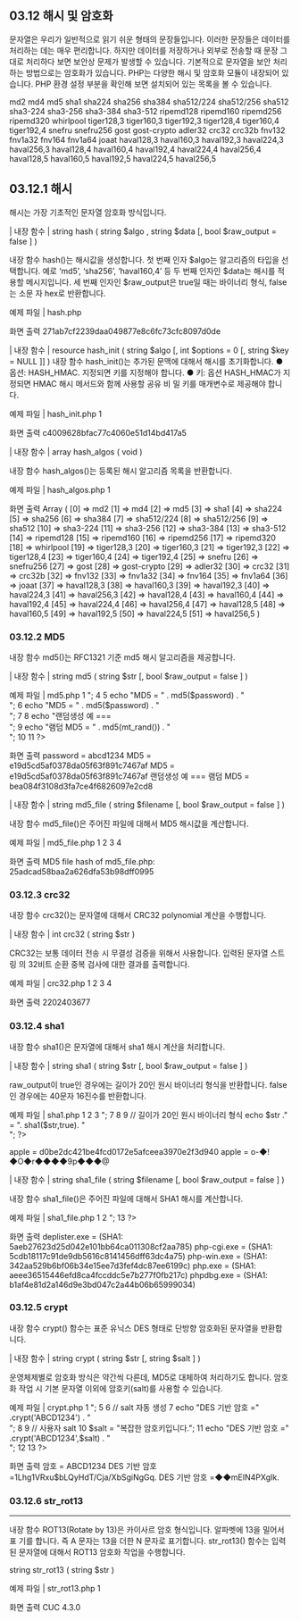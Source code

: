 
## 03.12 해시 및 암호화 
문자열은 우리가 일반적으로 읽기 쉬운 형태의 문장들입니다. 이러한 문장들은 데이터를 처리하는 데는 매우 편리합니다. 하지만 데이터를 저장하거나 외부로 전송할 때 문장 그 대로 처리하다 보면 보안상 문제가 발생할 수 있습니다. 
기본적으로 문자열을 보안 처리하는 방법으로는 암호화가 있습니다. PHP는 다양한 해시 및 암호화 모듈이 내장되어 있습니다. PHP 환경 설정 부분을 확인해 보면 설치되어 있는 목록을 볼 수 있습니다. 

md2 md4 md5 sha1 sha224 sha256 sha384 sha512/224 sha512/256 sha512 sha3-224 sha3-256 sha3-384 sha3-512 ripemd128 ripemd160 ripemd256 ripemd320 whirlpool tiger128,3 tiger160,3 tiger192,3 tiger128,4 tiger160,4 tiger192,4 snefru snefru256 gost gost-crypto adler32 crc32 crc32b fnv132 fnv1a32 fnv164 fnv1a64 joaat haval128,3 haval160,3 haval192,3 haval224,3 haval256,3 haval128,4 haval160,4 haval192,4 haval224,4 haval256,4 haval128,5 haval160,5 haval192,5 haval224,5 haval256,5 

## 03.12.1 해시 
해시는 가장 기초적인 문자열 암호화 방식입니다. 

| 내장 함수 | 
string hash ( string $algo , string $data [, bool $raw_output = false ] ) 

내장 함수 hash()는 해시값을 생성합니다. 첫 번째 인자 $algo는 알고리즘의 타입을 선 택합니다. 예로 ‘md5’, ‘sha256’, ‘haval160,4’ 등 두 번째 인자인 $data는 해시를 적용할 메시지입니다. 세 번째 인자인 $raw_output은 true일 때는 바이너리 형식, false는 소문 자 hex로 반환합니다. 

예제 파일 | hash.php 
<?php 
2 echo hash('ripemd160', 'hello world php!'); 3 4 ?> 

화면 출력 
271ab7cf2239daa049877e8c6fc73cfc8097d0de 

| 내장 함수 | 
resource hash_init ( string $algo [, int $options = 0 [, string $key = NULL ]] ) 
내장 함수 hash_init()는 추가된 문맥에 대해서 해시를 초기화합니다. 
● 옵션: HASH_HMAC. 지정되면 키를 지정해야 합니다. 
● 키: 옵션 HASH_HMAC가 지정되면 HMAC 해시 메서드와 함께 사용할 공유 비 밀 키를 매개변수로 제공해야 합니다. 

예제 파일 | hash_init.php 
1  <?php  
2  $ctx = hash_init('md5');  
3  hash_update($ctx, 'hello world ');  
4  hash_update($ctx, 'jinyPHP.');  
5  echo hash_final($ctx);  
6  
7  ?>  

화면 출력 
c4009628bfac77c4060e51d14bd417a5 

| 내장 함수 | 
array hash_algos ( void ) 

내장 함수 hash_algos()는 등록된 해시 알고리즘 목록을 반환합니다. 

예제 파일 | hash_algos.php 
1  <?php  
2  print_r(hash_algos());  
3  
4  ?>  

화면 출력 
Array ( [0] => md2 [1] => md4 [2] => md5 [3] => sha1 [4] => sha224 [5] => sha256 [6] => sha384 [7] => sha512/224 [8] => sha512/256 [9] => sha512 [10] => sha3-224 [11] => sha3-256 [12] => sha3-384 [13] => sha3-512 [14] => ripemd128 
[15] => ripemd160 [16] => ripemd256 [17] => ripemd320 [18] => whirlpool [19] => tiger128,3 [20] => tiger160,3 [21] => tiger192,3 [22] => tiger128,4 [23] => tiger160,4 [24] => tiger192,4 [25] => snefru [26] => snefru256 [27] => gost [28] => gost-crypto [29] => adler32 [30] => crc32 [31] => crc32b [32] => fnv132 [33] => fnv1a32 [34] => fnv164 [35] => fnv1a64 [36] => joaat [37] => haval128,3 [38] => haval160,3 [39] => haval192,3 [40] => haval224,3 [41] => haval256,3 [42] => haval128,4 [43] => haval160,4 [44] => haval192,4 [45] => haval224,4 [46] => haval256,4 [47] => haval128,5 [48] => haval160,5 [49] => haval192,5 [50] => haval224,5 [51] => haval256,5 ) 

### 03.12.2 MD5 
내장 함수 md5()는 RFC1321 기준 md5 해시 알고리즘을 제공합니다. 

| 내장 함수 | 
string md5 ( string $str [, bool $raw_output = false ] ) 

예제 파일 | md5.php 
1 <?php 2 $password = "abcd1234"; 3 echo "password = " . $password . "<br>"; 4 5 echo "MD5 = " . md5($password) . "<br>"; 6 echo "MD5 = " . md5($password) . "<br>"; 7 
8 echo "랜덤생성 예 === <br>"; 9 echo "램덤 MD5 = " . md5(mt_rand()) . "<br>"; 
10 11 ?> 

화면 출력 
password = abcd1234 MD5 = e19d5cd5af0378da05f63f891c7467af MD5 = e19d5cd5af0378da05f63f891c7467af 랜덤생성 예 === 램덤 MD5 = bea084f3108d3fa7ce4f6826097e2cd8 

| 내장 함수 | 
string md5_file ( string $filename [, bool $raw_output = false ] ) 

내장 함수 md5_file()은 주어진 파일에 대해서 MD5 해시값을 계산합니다. 

예제 파일 | md5_file.php 
1 2 3 4  <?php $file = 'md5_file.php'; echo 'MD5 file hash of ' . $file . ': ' . md5_file($file);  
5  ?>  

화면 출력 
MD5 file hash of md5_file.php: 25adcad58baa2a626dfa53b98dff0995 

### 03.12.3 crc32 
내장 함수 crc32()는 문자열에 대해서 CRC32 polynomial 계산을 수행합니다. 

| 내장 함수 | 
int crc32 ( string $str ) 

CRC32는 보통 데이터 전송 시 무결성 검증을 위해서 사용합니다. 입력된 문자열 스트링 
의 32비트 순환 중복 검사에 대한 결과를 출력합니다. 

예제 파일 | crc32.php 
1 2 3 4  <?php $checksum = crc32("hello php world"); printf("%u\n", $checksum);  
5  ?>  

화면 출력 
2202403677 

### 03.12.4 sha1 
내장 함수 sha1()은 문자열에 대해서 sha1 해시 계산을 처리합니다. 

| 내장 함수 | 
string sha1 ( string $str [, bool $raw_output = false ] ) 

raw_output이 true인 경우에는 길이가 20인 원시 바이너리 형식을 반환합니다. false인 경우에는 40문자 16진수를 반환합니다. 

예제 파일 | sha1.php 
1 2 3  <?php $str = 'apple';  
4 5 6  // 40문자 16진수 echo $str ." = ". sha1($str). "<br>";  
7 8 9  // 길이가 20인 원시 바이너리 형식 echo $str ." = ". sha1($str,true). "<br>"; ?>  

apple = d0be2dc421be4fcd0172e5afceea3970e2f3d940 apple = о-◆!◆O◆r◆◆◆◆9p◆◆◆@ 

| 내장 함수 | 
string sha1_file ( string $filename [, bool $raw_output = false ] ) 

내장 함수 sha1_file()은 주어진 파일에 대해서 SHA1 해시를 계산합니다. 

예제 파일 | sha1_file.php 
1 2  <?php  
3 4 5 6 7  foreach(glob('*.exe') as $ent) { if (is_dir($ent)) { continue;  
8 9  }  
10 11 12  }  echo $ent . ' = (SHA1: ' . sha1_file($ent) . ')' . "<br>";  
13  ?>  

화면 출력 
deplister.exe = (SHA1: 5aeb27623d25d042e101bb64ca011308cf2aa785) php-cgi.exe = (SHA1: 5cdb18117c91de9db5616c8141456dff63dc4a75) php-win.exe = (SHA1: 342aa529b6bf06b34e15ee7d3fef4dc87ee6199c) php.exe = (SHA1: aeee36515446efd8ca4fccddc5e7b277f0fb217c) phpdbg.exe = (SHA1: b1af4e81d2a146d9e3bd047c2a44b06b65999034) 

### 03.12.5 crypt 
내장 함수 crypt() 함수는 표준 유닉스 DES 형태로 단방향 암호화된 문자열을 반환합 
니다. 

| 내장 함수 | 
string crypt ( string $str [, string $salt ] ) 

운영체제별로 암호화 방식은 약간씩 다른데, MD5로 대체하여 처리하기도 합니다. 암호 화 작업 시 기본 문자열 이외에 암호키(salt)를 사용할 수 있습니다. 

예제 파일 | crypt.php 
1 <?php 2 3 $password = "ABCD1234"; 4 echo "암호 = " . $password . "<br>"; 5 6 // salt 자동 생성 7 echo "DES 기반 암호 =" .crypt('ABCD1234') . "<br>"; 
8 9 // 사용자 salt 10 $salt = "복잡한 암호키입니다."; 11 echo "DES 기반 암호 =" .crypt('ABCD1234',$salt) . "<br>"; 
12 13 ?> 

화면 출력 
암호 = ABCD1234 DES 기반 암호 =$1$Lhg1VRxu$bLQyHdT/Cja/XbSgiNgGq. DES 기반 암호 =◆◆mEIN4PXgIk. 

### 03.12.6 str_rot13
---
내장 함수 ROT13(Rotate by 13)은 카이사르 암호 형식입니다. 알파벳에 13을 밀어서 표 
기를 합니다. 즉 A 문자는 13을 더한 N 문자로 표기합니다. str_rot13() 함수는 입력된 
문자열에 대해서 ROT13 암호화 작업을 수행합니다. 

string str_rot13 ( string $str ) 

예제 파일 | str_rot13.php 
1 <?php 2 echo str_rot13('PHP 4.3.0'); // CUC 4.3.0 3 4 ?> 

화면 출력 
CUC 4.3.0 